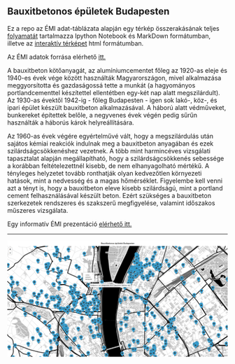 ## Bauxitbetonos épületek Budapesten

Ez a repo az ÉMI adat-táblázata alapján egy térkép összerakásának teljes [folyamatát](https://github.com/xngst/bauxitbeton_epuletek_budapesten/blob/main/MarkDown/BauxitBeton%20h%C3%A1zak.md) tartalmazza Ipython Notebook és MarkDown formátumban,
illetve az [interaktív térképet](https://github.com/xngst/bauxitbeton_epuletek_budapesten/tree/main/HTML%20t%C3%A9rk%C3%A9p) html formátumban.

Az ÉMI adatok forrása elérhető [itt.](https://www.emi.hu/EMI/web.nsf/Pub/bauxitbeton_epuletek.html)

A bauxitbeton kötőanyagát, az alumíniumcementet főleg az 1920-as eleje és 1940-es évek vége között használták Magyarországon, mivel alkalmazása meggyorsította és gazdaságossá tette a munkát (a hagyományos portlandcementtel készítettel ellentétben egy-két nap alatt megszilárdult). Az 1930-as évektől 1942-ig - főleg Budapesten - igen sok lakó-, köz-, és ipari épület készült bauxitbeton alkalmazásával. A háború alatt védműveket, bunkereket építettek belőle, a negyvenes évek végén pedig sűrűn használták a háborús károk helyreállítására.

Az 1960-as évek végére egyértelművé vált, hogy a megszilárdulás után sajátos kémiai reakciók indulnak meg a bauxitbeton anyagában és ezek szilárdságcsökkenéshez vezetnek. A több mint harmincéves vizsgálati tapasztalat alapján megállapítható, hogy a szilárdságcsökkenés sebessége a korábban feltételezettnél kisebb, de nem elhanyagolható mértékű. A tényleges helyzetet tovább ronthatják olyan kedvezőtlen környezeti hatások, mint a nedvesség és a magas hőmérséklet. Figyelembe kell venni azt a tényt is, hogy a bauxitbeton eleve kisebb szilárdságú, mint a portland cement felhasználásával készült beton. Ezért szükséges a bauxitbeton szerkezetek rendszeres és szakszerű megfigyelése, valamint időszakos műszeres vizsgálata.

Egy informatív ÉMI prezentáció [elérhető itt.](https://www.emi.hu/webadatbazisok/Publikaciok.nsf/PublicationsPreviewHTMLByDate/42B00B8C4B3206F8C12580FF00551092/$FILE/Bauxitbeton%20a%20hazban%20-%20Mitosz%20es%20valosag%20_%20Horvath_Soma.pdf)

<hr>

![screenshot](https://github.com/xngst/bauxitbeton_epuletek_budapesten/blob/main/IMG/bauxitbeton_epuletek.png)


